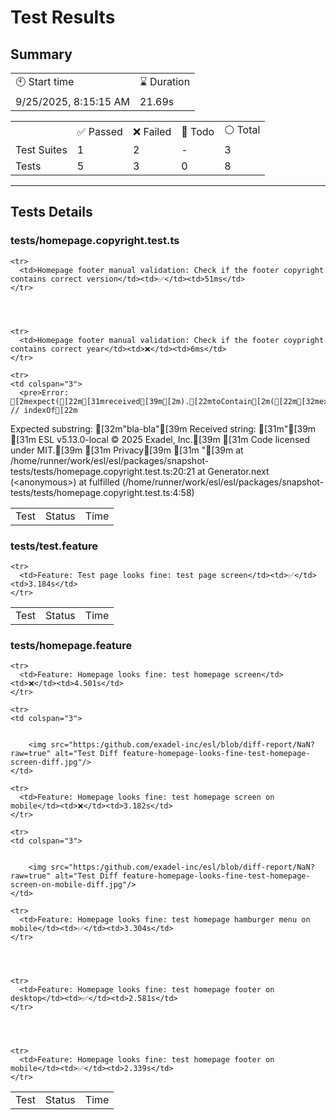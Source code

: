 


<h1>Test Results</h1>
<h2>Summary</h2>
<table>
  <tbody>
    <tr>
      <td>🕙 Start time</td><td>⌛ Duration</td>
    </tr>
    <tr>
      <td>9/25/2025, 8:15:15 AM</td><td>21.69s</td>
    </tr>
  </tbody>
</table>
<table>
  <tbody>
    <tr>
      <td></td><td>✅ Passed</td><td>❌ Failed</td><td>🚧 Todo</td><td>⚪ Total</td>
    </tr>
    <tr>
      <td>Test Suites</td><td>1</td><td>2</td><td>-</td><td>3</td>
    </tr>
    <tr>
      <td>Tests</td><td>5</td><td>3</td><td>0</td><td>8</td>
    </tr>
  </tbody>
</table>

<hr/>
<h2>Tests Details</h2>
<h3>tests/homepage.copyright.test.ts</h3>
<table>
  <tbody>
  <tr>
      <td>Test</td><td>Status</td><td>Time</td>
    </tr>

  
    
    
    <tr>
      <td>Homepage footer manual validation: Check if the footer copyright contains correct version</td><td>✅</td><td>51ms</td>
    </tr>

    
    
    
    <tr>
      <td>Homepage footer manual validation: Check if the footer coypright contains correct year</td><td>❌</td><td>6ms</td>
    </tr>

    <tr>
    <td colspan="3">
      <pre>Error: [2mexpect([22m[31mreceived[39m[2m).[22mtoContain[2m([22m[32mexpected[39m[2m) // indexOf[22m

Expected substring: [32m&quot;bla-bla&quot;[39m
Received string:    [31m&quot;[39m
[31m        ESL v5.13.0-local © 2025 Exadel, Inc.[39m
[31m        Code licensed under MIT.[39m
[31m        Privacy[39m
[31m      &quot;[39m
    at /home/runner/work/esl/esl/packages/snapshot-tests/tests/homepage.copyright.test.ts:20:21
    at Generator.next (&lt;anonymous&gt;)
    at fulfilled (/home/runner/work/esl/esl/packages/snapshot-tests/tests/homepage.copyright.test.ts:4:58)</pre>
    </td>
  </tr>
  </tbody>
</table><h3>tests/test.feature</h3>
<table>
  <tbody>
  <tr>
      <td>Test</td><td>Status</td><td>Time</td>
    </tr>

  
    
    
    <tr>
      <td>Feature: Test page looks fine: test page screen</td><td>✅</td><td>3.184s</td>
    </tr>

    
  </tbody>
</table><h3>tests/homepage.feature</h3>
<table>
  <tbody>
  <tr>
      <td>Test</td><td>Status</td><td>Time</td>
    </tr>

  
    
    
    <tr>
      <td>Feature: Homepage looks fine: test homepage screen</td><td>❌</td><td>4.501s</td>
    </tr>

    <tr>
    <td colspan="3">
      
        
        <img src="https:/github.com/exadel-inc/esl/blob/diff-report/NaN?raw=true" alt="Test Diff feature-homepage-looks-fine-test-homepage-screen-diff.jpg"/>
    </td>
  </tr>
    
    
    <tr>
      <td>Feature: Homepage looks fine: test homepage screen on mobile</td><td>❌</td><td>3.182s</td>
    </tr>

    <tr>
    <td colspan="3">
      
        
        <img src="https:/github.com/exadel-inc/esl/blob/diff-report/NaN?raw=true" alt="Test Diff feature-homepage-looks-fine-test-homepage-screen-on-mobile-diff.jpg"/>
    </td>
  </tr>
    
    
    <tr>
      <td>Feature: Homepage looks fine: test homepage hamburger menu on mobile</td><td>✅</td><td>3.304s</td>
    </tr>

    
    
    
    <tr>
      <td>Feature: Homepage looks fine: test homepage footer on desktop</td><td>✅</td><td>2.581s</td>
    </tr>

    
    
    
    <tr>
      <td>Feature: Homepage looks fine: test homepage footer on mobile</td><td>✅</td><td>2.339s</td>
    </tr>

    
  </tbody>
</table>
